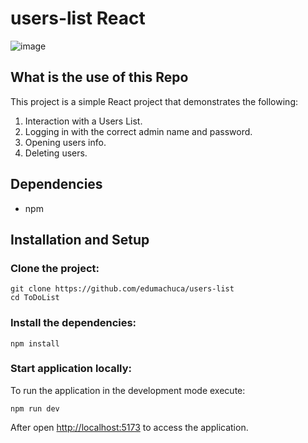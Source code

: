 # users-list React

![image](https://user-images.githubusercontent.com/115632127/228047600-faa36359-4150-4e34-9d91-7af0e34af028.png)

## What is the use of this Repo

This project is a simple React project that demonstrates the following:
1. Interaction with a Users List.
2. Logging in with the correct admin name and password.
3. Opening users info.
4. Deleting users.


## Dependencies

- npm 

## Installation and Setup

### Clone the project:

    git clone https://github.com/edumachuca/users-list
    cd ToDoList

### Install the dependencies:

    npm install

### Start application locally:

To run the application in the development mode execute:

    npm run dev

After open [http://localhost:5173](http://localhost:5173) to access the application.
